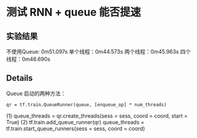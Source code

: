 # 测试 RNN + queue 能否提速

## 实验结果

不使用Queue: 0m51.097s
单个线程：0m44.573s
两个线程：0m45.963s
四个线程：0m46.690s

## Details

Queue 启动的两种方法：

    qr = tf.train.QueueRunner(queue, [enqueue_op] * num_threads)
(1)
    queue_threads = qr.create_threads(sess = sess, coord = coord, start = True)
(2)
    tf.train.add_queue_runner(qr)
    queue_threads = tf.train.start_queue_runners(sess = sess, coord = coord)
